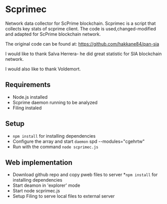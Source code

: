 # Scprimec

Network data collector for ScPrime blockchain.
Scprimec is a script that collects key stats of scprime client.
The code is used,changed-modified and adapted for ScPrime blockchain network. 

The original code can be found at: https://github.com/hakkane84/pan-sia

I would like to thank Salva Herrera- he did great statistic for SIA blockchain network.

I would also like to thank Voldemort.


## Requirements
* Node.js installed
* Scprime daemon running to be analyzed 
* Filing instaled 

## Setup

* `npm install` for installing dependencies
* Configure the array and start `daemon` spd --modules="cgehrtw"
* Run with the command `node scprimec.js`

## Web implementation

* Download github repo and copy pweb files to server
*`npm install` for installing dependencies
* Start deamon in 'explorer' mode
* Start node scprimec.js
* Setup Filing to serve local files to external server
